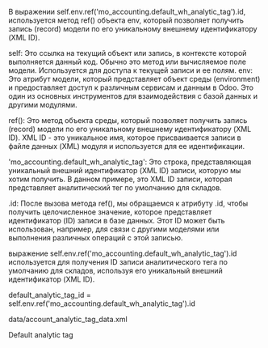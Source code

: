 В выражении self.env.ref('mo_accounting.default_wh_analytic_tag').id, используется метод ref() объекта env, 
который позволяет получить запись (record) модели по его уникальному внешнему идентификатору (XML ID).

self: Это ссылка на текущий объект или запись, в контексте которой выполняется данный код. 
Обычно это метод или вычисляемое поле модели. Используется для доступа к текущей записи и ее полям.
env: Это атрибут модели, который представляет объект среды (environment) и предоставляет доступ к различным сервисам и данным в Odoo. 
Это один из основных инструментов для взаимодействия с базой данных и другими модулями.

ref(): Это метод объекта среды, который позволяет получить запись (record) модели по его уникальному внешнему идентификатору (XML ID). 
XML ID - это уникальное имя, которое присваивается записи в файле данных (XML) модуля и используется для ее идентификации.


'mo_accounting.default_wh_analytic_tag': Это строка, представляющая уникальный внешний идентификатор (XML ID) записи, 
которую мы хотим получить. В данном примере, это XML ID записи, которая представляет аналитический тег по умолчанию для складов.

.id: После вызова метода ref(), мы обращаемся к атрибуту .id, чтобы получить целочисленное значение, 
которое представляет идентификатор (ID) записи в базе данных.
Этот ID может быть использован, например, для связи с другими моделями или выполнения различных операций с этой записью.


выражение self.env.ref('mo_accounting.default_wh_analytic_tag').id 
используется для получения ID записи аналитического тега по умолчанию для складов, используя его уникальный внешний идентификатор (XML ID).


default_analytic_tag_id = self.env.ref('mo_accounting.default_wh_analytic_tag').id


data/account_analytic_tag_data.xml

<?xml version="1.0" encoding="utf-8"?>
<odoo>
    <data noupdate="1">
        <record id="default_wh_analytic_tag" model="account.analytic.tag">
            <field name="name">Default analytic tag</field>
        </record>
    </data>
</odoo>